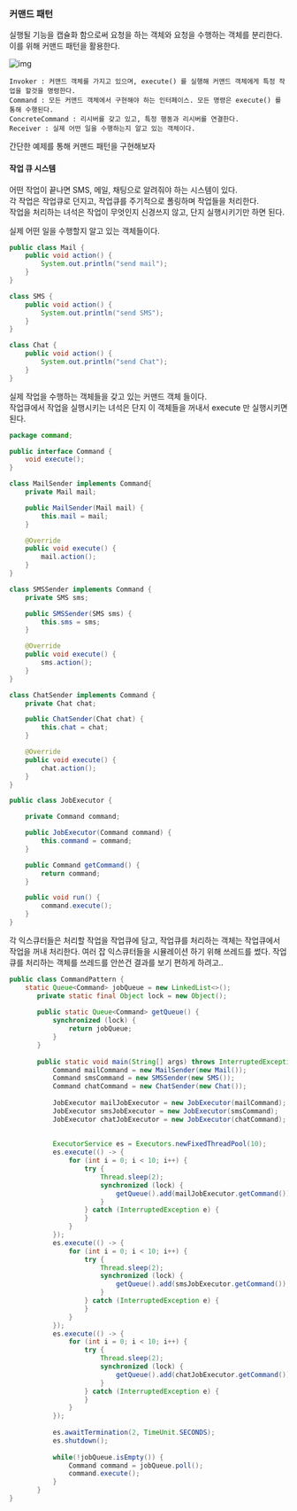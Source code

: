 ### 커맨드 패턴

실행될 기능을 캡슐화 함으로써 요청을 하는 객체와 요청을 수행하는 객체를 분리한다.  
이를 위해 커맨드 패턴을 활용한다.

![img](https://user-images.githubusercontent.com/37106689/70050448-4faa3a80-1612-11ea-902e-20268fbf3bbf.png)

```
Invoker : 커맨드 객체를 가지고 있으며, execute() 를 실행해 커맨드 객체에게 특정 작업을 할것을 명령한다.
Command : 모든 커맨드 객체에서 구현해야 하는 인터페이스. 모든 명령은 execute() 를 통해 수행된다.
ConcreteCommand : 리시버를 갖고 있고, 특정 행동과 리시버를 연결한다.
Receiver : 실제 어떤 일을 수행하는지 알고 있는 객체이다.
```

간단한 예제를 통해 커맨드 패턴을 구현해보자

#### 작업 큐 시스템

어떤 작업이 끝나면 SMS, 메일, 채팅으로 알려줘야 하는 시스템이 있다.  
각 작업은 작업큐로 던지고, 작업큐를 주기적으로 폴링하며 작업들을 처리한다.  
작업을 처리하는 녀석은 작업이 무엇인지 신경쓰지 않고, 단지 실행시키기만 하면 된다.

실제 어떤 일을 수행할지 알고 있는 객체들이다.
```java
public class Mail {
    public void action() {
        System.out.println("send mail");
    }
}

class SMS {
    public void action() {
        System.out.println("send SMS");
    }
}

class Chat {
    public void action() {
        System.out.println("send Chat");
    }
}
```

실제 작업을 수행하는 객체들을 갖고 있는 커맨드 객체 들이다.  
작업큐에서 작업을 실행시키는 녀석은 단지 이 객체들을 꺼내서 execute 만 실행시키면 된다.
```java
package command;

public interface Command {
    void execute();
}

class MailSender implements Command{
    private Mail mail;

    public MailSender(Mail mail) {
        this.mail = mail;
    }

    @Override
    public void execute() {
        mail.action();
    }
}

class SMSSender implements Command {
    private SMS sms;

    public SMSSender(SMS sms) {
        this.sms = sms;
    }

    @Override
    public void execute() {
        sms.action();
    }
}

class ChatSender implements Command {
    private Chat chat;

    public ChatSender(Chat chat) {
        this.chat = chat;
    }

    @Override
    public void execute() {
        chat.action();
    }
}

public class JobExecutor {

    private Command command;

    public JobExecutor(Command command) {
        this.command = command;
    }

    public Command getCommand() {
        return command;
    }

    public void run() {
        command.execute();
    }
}
```

각 익스큐터들은 처리할 작업을 작업큐에 담고, 작업큐를 처리하는 객체는 작업큐에서 작업을 꺼내 처리한다.
여러 잡 익스큐터들을 시뮬레이션 하기 위해 쓰레드를 썼다. 작업큐를 처리하는 객체를 쓰레드를 안쓴건 결과를 보기 편하게 하려고..
```java
public class CommandPattern {
    static Queue<Command> jobQueue = new LinkedList<>();
       private static final Object lock = new Object();
   
       public static Queue<Command> getQueue() {
           synchronized (lock) {
               return jobQueue;
           }
       }
   
       public static void main(String[] args) throws InterruptedException {
           Command mailCommand = new MailSender(new Mail());
           Command smsCommand = new SMSSender(new SMS());
           Command chatCommand = new ChatSender(new Chat());
   
           JobExecutor mailJobExecutor = new JobExecutor(mailCommand);
           JobExecutor smsJobExecutor = new JobExecutor(smsCommand);
           JobExecutor chatJobExecutor = new JobExecutor(chatCommand);
   
   
           ExecutorService es = Executors.newFixedThreadPool(10);
           es.execute(() -> {
               for (int i = 0; i < 10; i++) {
                   try {
                       Thread.sleep(2);
                       synchronized (lock) {
                           getQueue().add(mailJobExecutor.getCommand());
                       }
                   } catch (InterruptedException e) {
                   }
               }
           });
           es.execute(() -> {
               for (int i = 0; i < 10; i++) {
                   try {
                       Thread.sleep(2);
                       synchronized (lock) {
                           getQueue().add(smsJobExecutor.getCommand());
                       }
                   } catch (InterruptedException e) {
                   }
               }
           });
           es.execute(() -> {
               for (int i = 0; i < 10; i++) {
                   try {
                       Thread.sleep(2);
                       synchronized (lock) {
                           getQueue().add(chatJobExecutor.getCommand());
                       }
                   } catch (InterruptedException e) {
                   }
               }
           });
   
           es.awaitTermination(2, TimeUnit.SECONDS);
           es.shutdown();
   
           while(!jobQueue.isEmpty()) {
               Command command = jobQueue.poll();
               command.execute();
           }
       }
}
```
